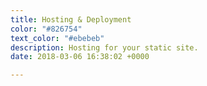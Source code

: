 ```yaml
---
title: Hosting & Deployment
color: "#826754"
text_color: "#ebebeb"
description: Hosting for your static site.
date: 2018-03-06 16:38:02 +0000

---
```

